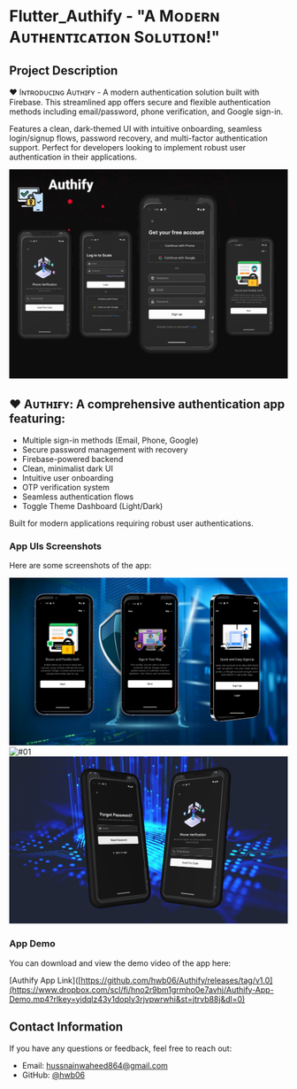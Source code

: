 # Flutter_Authify -  "A Mᴏᴅᴇʀɴ Aᴜᴛʜᴇɴᴛɪᴄᴀᴛɪᴏɴ Sᴏʟᴜᴛɪᴏɴ!"

## **Project Description**

♥ Iɴᴛʀᴏᴅᴜᴄɪɴɢ Aᴜᴛʜɪғʏ - A modern authentication solution built with Firebase. This streamlined app offers secure and flexible authentication methods including email/password, phone verification, and Google sign-in. 

Features a clean, dark-themed UI with intuitive onboarding, seamless login/signup flows, password recovery, and multi-factor authentication support. Perfect for developers looking to implement robust user authentication in their applications.

![App Cover](https://github.com/hwb06/Authify/blob/main/assets/Project%20Showcase/App%20Cover.jpg)  

## ♥ Aᴜᴛʜɪғʏ: A comprehensive authentication app featuring:

-  Multiple sign-in methods (Email, Phone, Google)
-  Secure password management with recovery
-  Firebase-powered backend
-  Clean, minimalist dark UI
-  Intuitive user onboarding
-  OTP verification system
-  Seamless authentication flows
-  Toggle Theme Dashboard (Light/Dark)
  
  Built for modern applications requiring robust user authentications.

### **App UIs Screenshots**
Here are some screenshots of the app:

![#01](https://github.com/hwb06/Authify/blob/main/assets/Project%20Showcase/01.png)  
![#01](https://github.com/hwb06/Authify/blob/main/assets/Project%20Showcase/02.png)  
![#01](https://github.com/hwb06/Authify/blob/main/assets/Project%20Showcase/03.png)  
 
### **App Demo**
You can download and view the demo video of the app here:

[Authify App Link]([https://github.com/hwb06/Authify/releases/tag/v1.0](https://www.dropbox.com/scl/fi/hno2r9bm1grmho0e7avhj/Authify-App-Demo.mp4?rlkey=yidqlz43y1doply3rjvpwrwhi&st=jtrvb88j&dl=0)

## **Contact Information**
If you have any questions or feedback, feel free to reach out:

- Email: hussnainwaheed864@gmail.com
- GitHub: [@hwb06](https://github.com/hwb06)
